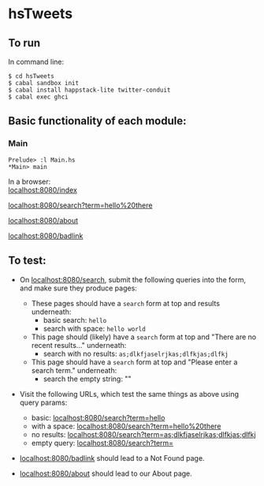 # hsTweets

## To run

In command line:

```
$ cd hsTweets
$ cabal sandbox init
$ cabal install happstack-lite twitter-conduit
$ cabal exec ghci
```

## Basic functionality of each module:

### Main

```
Prelude> :l Main.hs
*Main> main
```

In a browser:  
[localhost:8080/index](localhost:8080/index)

[localhost:8080/search?term=hello%20there](localhost:8080/search?term=hello%20there)

[localhost:8080/about](localhost:8080/about)

[localhost:8080/badlink](localhost:8080/badlink)


## To test:

* On [localhost:8080/search](localhost:8080/search), submit the following queries into the form,
  and make sure they produce pages:
  * These pages should have a `search` form at top and results underneath:
    * basic search: `hello`
    * search with space: `hello world`
  * This page should (likely) have a `search` form at top and "There are no
    recent results..." underneath:
    * search with no results: `as;dlkfjaselrjkas;dlfkjas;dlfkj`
  * This page should have a `search` form at top and "Please enter a
    search term." underneath:
    * search the empty string: ""

* Visit the following URLs, which test the same things as above using
  query params:
  * basic: [localhost:8080/search?term=hello](localhost:8080/search?term=hello)
  * with a space: [localhost:8080/search?term=hello%20there](localhost:8080/search?term=hello%20there)
  * no results: [localhost:8080/search?term=as;dlkfjaselrjkas;dlfkjas;dlfkj](localhost:8080/search?term=as;dlkfjaselrjkas;dlfkjas;dlfkj)
  * empty query: [localhost:8080/search?term=](localhost:8080/search?term=)

* [localhost:8080/badlink](localhost:8080/badlink) should lead to a Not Found page.
* [localhost:8080/about](localhost:8080/about) should lead to our About page.
